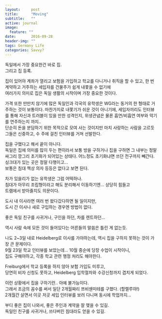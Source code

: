 ```yaml
---
layout:     post
title:      "Moving"
subtitle:   ""
active: journal
image:
  feature: ""
date:       2016-09-28 
header-img: ""
tags: Germany Life
categories: Savvy?
---
```



독일에서 가장 중요한건 바로 집.  
그리고 집 등록.


집이 있어야 계좌가 열리고 보험을 가입하고 학교를 다니거나 취직을 할 수 있고,
한 번 계약하고 거주하는 세입자를 건물주가 쉽게 내쫓을 수 없기에  
여러가지 의미로 집은 독일 생활의 시작이며 가장 중요한 것이다.


가격 또한 만만치 않기에 많은 독일인과 각국의 유학생은 WG라는 동거의 한 형태로 거주하는 것이 보통이다.
마찬가지로 내쫓기가 쉬운 것이 아니기에, 세입자끼리도 인터뷰를 통해 자신과 트러블이 있을 만한 성격인지,
위생관념은 물론 흡연/비흡연 여부와 악기를 연주하는지 까지..  
단순히 돈을 분담하기 위한 목적으로 모여 사는 것이지만 마치 사랑하는 사람을 고르듯 그들은 신중하고,
수 주에 걸친 인터뷰를 거쳐 선발한다. 


집을 구했다고 해서 끝이 아니다.  
독일은 집에 의미를 많이 두는 편이라서 보통 방을 구하거나 집을 구하면 그 내부는 정말 싸그리 깡그리 초기화가 되어있는 상태다.
어느정도 초기화냐면 쓰던 전구까지 빼간다.  
싱크대가 있는 곳은 정말 다행이고...   
보통은 침대 책상 의자 등등은 없다고 보면 된다.  

차가 있을리가 없는 유학생은 그럼 어떡하나.  
침대가 아무리 조립형이라고 해도 분리해서 이동하기엔... 상당히 힘들고  
트램에서 받아줄지도 의문이다.  

도시 내 이사라면 여러 번 왔다갔다하면 될 일이지만,  
도시 간 이사나 새로 구입하는 경우엔 방법이 없다.  

좋은 독일 친구를 사귀거나, 구인을 하던, 차를 렌트하던...


역시 사람 속에 모든 것이 들어있다는 어른들의 말씀은 틀린 게 없는듯.


나도 2~3일 내로 Heidelberg로 이사를 가야하는데, 역시 집을 구하지 못하는 것이 가장 큰 문제이다.  
9월 23일 학교 인터뷰를 보았는데... 10월 중순에 당장 수업이 시작이니,   
집도 구해야하고, 각종 학교 관련 행정 처리도 해야한다.


Freiburg에서 학교 등록을 하지 않아 보험 가입도 미루고,  
당연히 비자 신청도 못하고, Heidelberg 입학절차와 수강신청까지 겹치게 되었다.



이런 상황에서 집을 구하기란.. 아예 불가능이다.  
그래서 조금의 꼼수를 써서 일단 2개월짜리 쯔비쉔미테를 구했다. (할렐루야!)  
2개월간 살면서 이곳 저곳 세입 인터뷰를 보러 다니며 동시에 학업까지...



부디 좋은 집이 나와서, 좋은 주인과 계약을 잘 맺을 수 있길.  
독일인 친구를 사귀거나, 쓰다버린 침대라도 얻을 수 있길.

